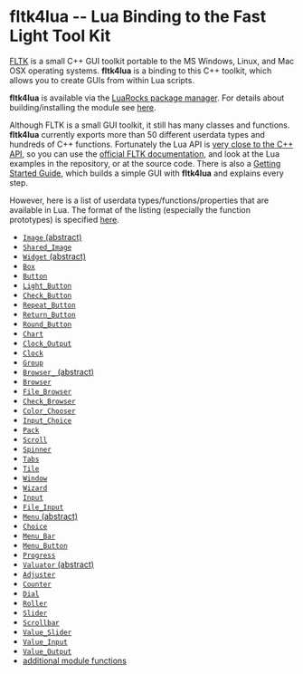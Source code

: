 # fltk4lua -- Lua Binding to the Fast Light Tool Kit

[FLTK][1] is a small C++ GUI toolkit portable to the MS Windows,
Linux, and Mac OSX operating systems. **fltk4lua** is a binding to
this C++ toolkit, which allows you to create GUIs from within Lua
scripts.

**fltk4lua** is available via the [LuaRocks package manager][2]. For
details about building/installing the module see [here](Building).

Although FLTK is a small GUI toolkit, it still has many classes and
functions. **fltk4lua** currently exports more than 50 different
userdata types and hundreds of C++ functions. Fortunately the Lua API
is [very close to the C++ API](LuavsCpp), so you can use the
[official FLTK documentation][3], and look at the Lua examples in the
repository, or at the source code. There is also a [Getting Started
Guide](GettingStarted), which builds a simple GUI with **fltk4lua**
and explains every step.

  [1]:  http://www.fltk.org/
  [2]:  http://luarocks.org/
  [3]:  http://www.fltk.org/doc-1.3/index.html

However, here is a list of userdata types/functions/properties that
are available in Lua. The format of the listing (especially the
function prototypes) is specified [here](FormatSpec).

*   [`Image` (abstract)](Image)
*   [`Shared_Image`](Shared_Image)
*   [`Widget` (abstract)](Widget)
*   [`Box`](Box)
*   [`Button`](Button)
*   [`Light_Button`](Light_Button)
*   [`Check_Button`](Check_Button)
*   [`Repeat_Button`](Repeat_Button)
*   [`Return_Button`](Return_Button)
*   [`Round_Button`](Round_Button)
*   [`Chart`](Chart)
*   [`Clock_Output`](Clock_Output)
*   [`Clock`](Clock)
*   [`Group`](Group)
*   [`Browser_` (abstract)](Browser_)
*   [`Browser`](Browser)
*   [`File_Browser`](File_Browser)
*   [`Check_Browser`](Check_Browser)
*   [`Color_Chooser`](Color_Chooser)
*   [`Input_Choice`](Input_Choice)
*   [`Pack`](Pack)
*   [`Scroll`](Scroll)
*   [`Spinner`](Spinner)
*   [`Tabs`](Tabs)
*   [`Tile`](Tile)
*   [`Window`](Window)
*   [`Wizard`](Wizard)
*   [`Input`](Input)
*   [`File_Input`](File_Input)
*   [`Menu` (abstract)](Menu)
*   [`Choice`](Choice)
*   [`Menu_Bar`](Menu_Bar)
*   [`Menu_Button`](Menu_Button)
*   [`Progress`](Progress)
*   [`Valuator` (abstract)](Valuator)
*   [`Adjuster`](Adjuster)
*   [`Counter`](Counter)
*   [`Dial`](Dial)
*   [`Roller`](Roller)
*   [`Slider`](Slider)
*   [`Scrollbar`](Scrollbar)
*   [`Value_Slider`](Value_Slider)
*   [`Value_Input`](Value_Input)
*   [`Value_Output`](Value_Output)
*   [additional module functions](Functions)

